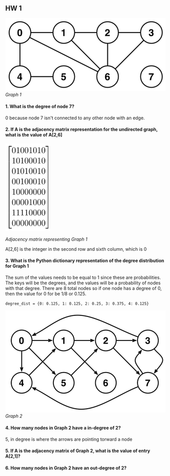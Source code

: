 ## HW 1

![](https://github.com/Naturalenemy07/Algo/blob/main/undirgraph.jpg)
*Graph 1*

#### 1. What is the degree of node 7?
0 because node 7 isn't connected to any other node with an edge.
#### 2. If A is the adjacency matrix representation for the undirected graph, what is the value of A[2,6]
![](https://github.com/Naturalenemy07/Algo/blob/main/adjmtx.PNG)

*Adjacency matrix representing Graph 1*

A[2,6] is the integer in the second row and sixth column, which is 0

#### 3. What is the Python dictionary representation of the degree distribution  for Graph 1
The sum of the values needs to be equal to 1 since these are probabilities. The keys will be the degrees, and the values will be a probability of nodes with that degree.  There are 8 total nodes so if one node has a degree of 0, then the value for 0 for be 1/8 or 0.125.

```
degree_dist = {0: 0.125, 1: 0.125, 2: 0.25, 3: 0.375, 4: 0.125}
```

![](https://github.com/Naturalenemy07/Algo/blob/main/dirgraph.PNG)
                                                                                                                                                                             *Graph 2*

#### 4. How many nodes in Graph 2 have a in-degree of 2?
5, in degree is where the arrows are pointing torward a node

#### 5. If A is the adjacency matrix of Graph 2, what is the value of entry A[2,1]?

#### 6. How many nodes in Graph 2 have an out-degree of 2?
